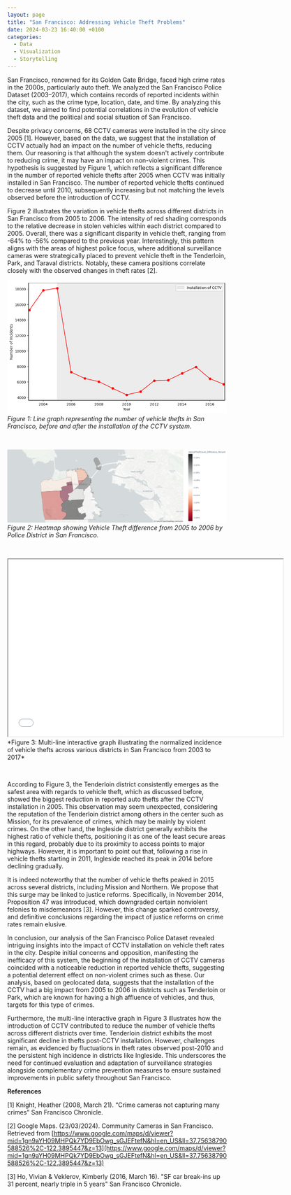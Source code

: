 ```yaml
---
layout: page
title: "San Francisco: Addressing Vehicle Theft Problems"
date: 2024-03-23 16:40:00 +0100
categories: 
  - Data
  - Visualization
  - Storytelling
---
```


San Francisco, renowned for its Golden Gate Bridge, faced high crime rates in the 2000s, particularly auto theft. We analyzed the San Francisco Police Dataset (2003–2017), which contains records of reported incidents within the city, such as the crime type, location, date, and time. By analyzing this dataset, we aimed to find potential correlations in the evolution of vehicle theft data and the political and social situation of San Francisco.

Despite privacy concerns, 68 CCTV cameras were installed in the city since 2005 [1]. However, based on the data, we suggest that the installation of CCTV actually had an impact on the number of vehicle thefts, reducing them. Our reasoning is that although the system doesn't actively contribute to reducing crime, it may have an impact on non-violent crimes. This hypothesis is suggested by Figure 1, which reflects a significant difference in the number of reported vehicle thefts after 2005 when CCTV was initially installed in San Francisco. The number of reported vehicle thefts continued to decrease until 2010, subsequently increasing but not matching the levels observed before the introduction of CCTV.


Figure 2 illustrates the variation in vehicle thefts across different districts in San Francisco from 2005 to 2006. The intensity of red shading corresponds to the relative decrease in stolen vehicles within each district compared to 2005. Overall, there was a significant disparity in vehicle theft, ranging from -64% to -56% compared to the previous year. Interestingly, this pattern aligns with the areas of highest police focus, where additional surveillance cameras were strategically placed to prevent vehicle theft in the Tenderloin, Park, and Taraval districts. Notably, these camera positions correlate closely with the observed changes in theft rates [2].


![timeSeries](/assets/images/TimeSeries_v2.png)  
*Figure 1: Line graph representing the number of vehicle thefts in San Francisco, before and after the installation of the CCTV system.*

&nbsp;

![heatmap](/assets/images/heatmap_v2.png)  
*Figure 2: Heatmap showing Vehicle Theft difference from 2005 to 2006 by Police District in San Francisco.*

&nbsp;

<iframe src="/assets/images/MultiLineNorm.html" width="630" height="405"></iframe>
*Figure 3: Multi-line interactive graph illustrating the normalized incidence of vehicle thefts across various districts in San Francisco from 2003 to 2017*

&nbsp;


According to Figure 3, the Tenderloin district consistently emerges as the safest area with regards to vehicle theft, which as discussed before, showed the biggest reduction in reported auto thefts after the CCTV installation in 2005. This observation may seem unexpected, considering the reputation of the Tenderloin district among others in the center such as Mission, for its prevalence of crimes, which may be mainly by violent crimes. On the other hand, the Ingleside district generally exhibits the highest ratio of vehicle thefts, positioning it as one of the least secure areas in this regard, probably due to its proximity to access points to major highways. However, it is important to point out that, following a rise in vehicle thefts starting in 2011, Ingleside reached its peak in 2014 before declining gradually.

It is indeed noteworthy that the number of vehicle thefts peaked in 2015 across several districts, including Mission and Northern. We propose that this surge may be linked to justice reforms. Specifically, in November 2014, Proposition 47 was introduced, which downgraded certain nonviolent felonies to misdemeanors [3]. However, this change sparked controversy, and definitive conclusions regarding the impact of justice reforms on crime rates remain elusive.

In conclusion, our analysis of the San Francisco Police Dataset revealed intriguing insights into the impact of CCTV installation on vehicle theft rates in the city. Despite initial concerns and opposition, manifesting the inefficacy of this system, the beginning of the installation of CCTV cameras coincided with a noticeable reduction in reported vehicle thefts, suggesting a potential deterrent effect on non-violent crimes such as these. Our analysis, based on geolocated data, suggests that the installation of the CCTV had a big impact from 2005 to 2006 in districts such as Tenderloin or Park, which are known for having a high affluence of vehicles, and thus, targets for this type of crimes.

Furthermore, the multi-line interactive graph in Figure 3 illustrates how the introduction of CCTV contributed to reduce the number of vehicle thefts across different districts over time. Tenderloin district exhibits the most significant decline in thefts post-CCTV installation. However, challenges remain, as evidenced by fluctuations in theft rates observed post-2010 and the persistent high incidence in districts like Ingleside. This underscores the need for continued evaluation and adaptation of surveillance strategies alongside complementary crime prevention measures to ensure sustained improvements in public safety throughout San Francisco.

**References**

[1] Knight, Heather (2008, March 21). “Crime cameras not capturing many crimes” San Francisco Chronicle.

[2] Google Maps. (23/03/2024). Community Cameras in San Francisco. Retrieved from [https://www.google.com/maps/d/viewer?mid=1gn9aYH09MHPQk7YD9EbOwg_sGJEFtefN&hl=en_US&ll=37.75638790588526%2C-122.3895447&z=13](https://www.google.com/maps/d/viewer?mid=1gn9aYH09MHPQk7YD9EbOwg_sGJEFtefN&hl=en_US&ll=37.75638790588526%2C-122.3895447&z=13)

[3] Ho, Vivian & Veklerov, Kimberly (2016, March 16). "SF car break-ins up 31 percent, nearly triple in 5 years" San Francisco Chronicle. 

[jekyll-docs]: https://jekyllrb.com/docs/home
[jekyll-gh]:   https://github.com/jekyll/jekyll
[jekyll-talk]: https://talk.jekyllrb.com/
